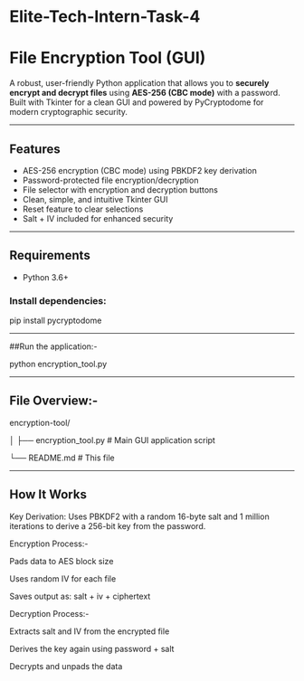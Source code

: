 # Elite-Tech-Intern-Task-4

# File Encryption Tool (GUI)

A robust, user-friendly Python application that allows you to **securely encrypt and decrypt files** using **AES-256 (CBC mode)** with a password. Built with Tkinter for a clean GUI and powered by PyCryptodome for modern cryptographic security.

---

## Features

- AES-256 encryption (CBC mode) using PBKDF2 key derivation
- Password-protected file encryption/decryption
- File selector with encryption and decryption buttons
- Clean, simple, and intuitive Tkinter GUI
- Reset feature to clear selections
- Salt + IV included for enhanced security

---

## Requirements

- Python 3.6+

### Install dependencies:

pip install pycryptodome

---

##Run the application:-

python encryption_tool.py

---

## File Overview:-

encryption-tool/

│
├── encryption_tool.py       # Main GUI application script

└── README.md                # This file

---

## How It Works
Key Derivation:
Uses PBKDF2 with a random 16-byte salt and 1 million iterations to derive a 256-bit key from the password.

Encryption Process:-

Pads data to AES block size

Uses random IV for each file

Saves output as: salt + iv + ciphertext

Decryption Process:-

Extracts salt and IV from the encrypted file

Derives the key again using password + salt

Decrypts and unpads the data

